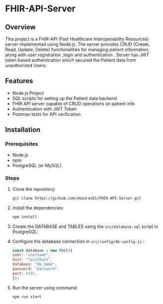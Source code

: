 # FHIR-API-Server

## Overview
This project is a FHIR-API (Fast Healthcare Interoperability Resources) server implemented using Node.js. The server provides CRUD (Create, Read, Update, Delete) functionalities for managing patient information, along with user registration ,login and authentication . Server has JWT token based authentication which secured the Patient data from unauthorized Users.

## Features

- Node.js Project
- SQL scripts for setting up the Patient data backend
- FHIR API server capable of CRUD operations on patient info
- Authentication with JWT Token
- Postman tests for API verification


## Installation

### Prerequisites

- Node.js
- npm 
- PostgreSQL (or MySQL)

### Steps

1. Clone the repository:
    ```sh
    git clone https://github.com/xGaurav01/FHIR-API-Server.git
    ```

2. Install the dependencies:
    ```sh
    npm install
    ```
3. Create the DATABASE and TABLES using the `src/database.sql` script in PostgreSQL:

4. Configure the database connection in `src/config/db-config.js` :
    ```javascript
    const database = new Pool({
    user: "username",
    host: "localhost",
    database: "db_name",
    password: "password",
    port: 5432,
    });
    ```

5. Run the server using command:
    ```sh
    npm run start
    ```


